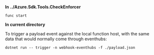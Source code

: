 **In ../Azure.Sdk.Tools.CheckEnforcer**

```
func start
```

**In current directory**

To trigger a payload event against the local function host, with the same data that would normally come through eventhubs:

```
dotnet run -- trigger -n webhook-eventhubs -f ./payload.json
```
